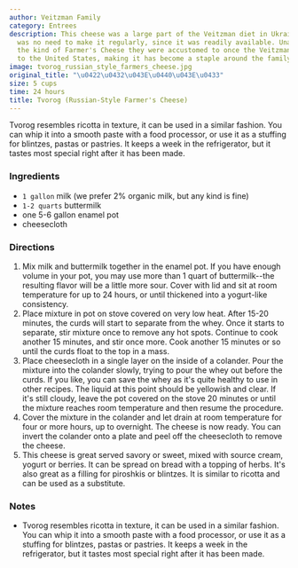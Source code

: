 ```yaml
---
author: Veitzman Family
category: Entrees
description: This cheese was a large part of the Veitzman diet in Ukraine, but there
  was no need to make it regularly, since it was readily available. Unable to buy
  the kind of Farmer's Cheese they were accustomed to once the Veitzman family came
  to the United States, making it has become a staple around the family household.
image: tvorog_russian_style_farmers_cheese.jpg
original_title: "\u0422\u0432\u043E\u0440\u043E\u0433"
size: 5 cups
time: 24 hours
title: Tvorog (Russian-Style Farmer's Cheese)
---
```

Tvorog resembles ricotta in texture, it can be used in a similar fashion. You can whip it into a smooth paste with a food processor, or use it as a stuffing for blintzes, pastas or pastries. It keeps a week in the refrigerator, but it tastes most special right after it has been made.

### Ingredients

* `1 gallon` milk (we prefer 2% organic milk, but any kind is fine)
* `1-2 quarts` buttermilk
* one 5-6 gallon enamel pot
* cheesecloth

### Directions

1. Mix milk and buttermilk together in the enamel pot. If you have enough volume in your pot, you may use more than 1 quart of buttermilk--the resulting flavor will be a little more sour. Cover with lid and sit at room temperature for up to 24 hours, or until thickened into a yogurt-like consistency.
2. Place mixture in pot on stove covered on very low heat. After 15-20 minutes, the curds will start to separate from the whey. Once it starts to separate, stir mixture once to remove any hot spots. Continue to cook another 15 minutes, and stir once more. Cook another 15 minutes or so until the curds float to the top in a mass.
3. Place cheesecloth in a single layer on the inside of a colander. Pour the mixture into the colander slowly, trying to pour the whey out before the curds. If you like, you can save the whey as it's quite healthy to use in other recipes. The liquid at this point should be yellowish and clear. If it's still cloudy, leave the pot covered on the stove 20 minutes or until the mixture reaches room temperature and then resume the procedure.
4. Cover the mixture in the colander and let drain at room temperature for four or more hours, up to overnight. The cheese is now ready. You can invert the colander onto a plate and peel off the cheesecloth to remove the cheese.
5. This cheese is great served savory or sweet, mixed with source cream, yogurt or berries. It can be spread on bread with a topping of herbs. It's also great as a filling for piroshkis or blintzes. It is similar to ricotta and can be used as a substitute.

### Notes

- Tvorog resembles ricotta in texture, it can be used in a similar fashion. You can whip it into a smooth paste with a food processor, or use it as a stuffing for blintzes, pastas or pastries. It keeps a week in the refrigerator, but it tastes most special right after it has been made.